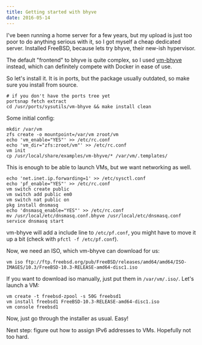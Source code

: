 ```yaml
---
title: Getting started with bhyve
date: 2016-05-14
---
```


I've been running a home server for a few years, but my upload is just too poor to
do anything serious with it, so I got myself a cheap dedicated server. Installed
FreeBSD, because lets try bhyve, their new-ish hypervisor.

The default "frontend" to bhyve is quite complex, so I used [vm-bhyve](https://github.com/churchers/vm-bhyve)
instead, which can definitely compete with Docker in ease of use.

So let's install it. It is in ports, but the package usually outdated, so
make sure you install from source.

```
# if you don't have the ports tree yet
portsnap fetch extract
cd /usr/ports/sysutils/vm-bhyve && make install clean
```

Some initial config:

```
mkdir /var/vm
zfs create -o mountpoint=/var/vm zroot/vm
echo 'vm_enable="YES"' >> /etc/rc.conf
echo 'vm_dir="zfs:zroot/vm"' >> /etc/rc.conf
vm init
cp /usr/local/share/examples/vm-bhyve/* /var/vm/.templates/
```

This is enough to be able to launch VMs, but we want networking as well.

```
echo 'net.inet.ip.forwarding=1' >> /etc/sysctl.conf
echo 'pf_enable="YES"' >> /etc/rc.conf
vm switch create public
vm switch add public em0
vm switch nat public on
pkg install dnsmasq
echo 'dnsmasq_enable="YES"' >> /etc/rc.conf
mv /usr/local/etc/dnsmasq.conf.bhyve /usr/local/etc/dnsmasq.conf
service dnsmasq start
```

vm-bhyve will add a include line to `/etc/pf.conf`, you might
have to move it up a bit (check with `pfctl -f /etc/pf.conf`).

Now, we need an ISO, which vm-bhyve can download for us:

```
vm iso ftp://ftp.freebsd.org/pub/FreeBSD/releases/amd64/amd64/ISO-IMAGES/10.3/FreeBSD-10.3-RELEASE-amd64-disc1.iso
```

If you want to download iso manually, just put them in `/var/vm/.iso/`.
Let's launch a VM:

```
vm create -t freebsd-zpool -s 50G freebsd1
vm install freebsd1 FreeBSD-10.3-RELEASE-amd64-disc1.iso
vm console freebsd1
```

Now, just go through the installer as usual. Easy!

Next step: figure out how to assign IPv6 addresses to VMs.
Hopefully not too hard.

